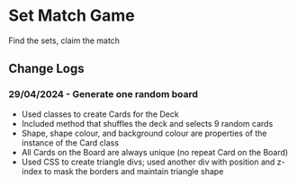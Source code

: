 # Set Match Game

Find the sets, claim the match

## Change Logs

### 29/04/2024 - Generate one random board

- Used classes to create Cards for the Deck
- Included method that shuffles the deck and selects 9 random cards
- Shape, shape colour, and background colour are properties of the instance of the Card class
- All Cards on the Board are always unique (no repeat Card on the Board)
- Used CSS to create triangle divs; used another div with position and z-index to mask the borders and maintain triangle shape
